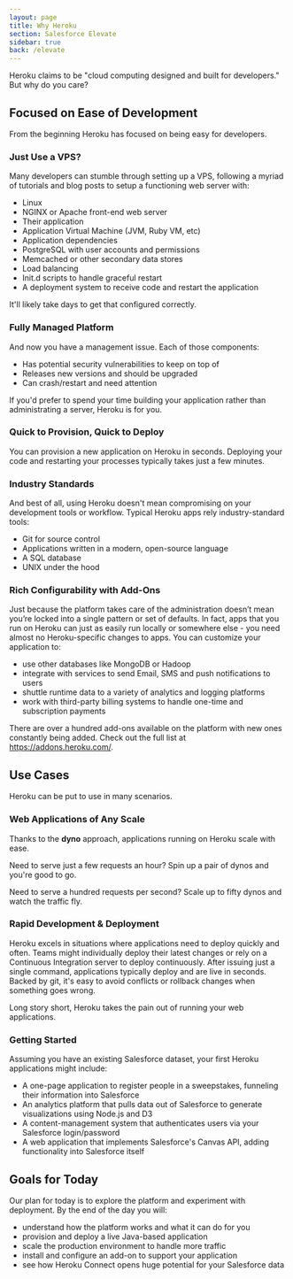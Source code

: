 ```yaml
---
layout: page
title: Why Heroku
section: Salesforce Elevate
sidebar: true
back: /elevate
---
```


Heroku claims to be "cloud computing designed and built for developers." But why do you care?

## Focused on Ease of Development

From the beginning Heroku has focused on being easy for developers. 

### Just Use a VPS?

Many developers can stumble through setting up a VPS, following a myriad of tutorials and blog posts to setup a functioning web server with:

* Linux
* NGINX or Apache front-end web server
* Their application
* Application Virtual Machine (JVM, Ruby VM, etc)
* Application dependencies
* PostgreSQL with user accounts and permissions
* Memcached or other secondary data stores
* Load balancing
* Init.d scripts to handle graceful restart
* A deployment system to receive code and restart the application

It'll likely take days to get that configured correctly.

### Fully Managed Platform

And now you have a management issue. Each of those components:

* Has potential security vulnerabilities to keep on top of
* Releases new versions and should be upgraded
* Can crash/restart and need attention

If you'd prefer to spend your time building your application rather than administrating a server, Heroku is for you.

### Quick to Provision, Quick to Deploy

You can provision a new application on Heroku in seconds. Deploying your code and restarting your processes typically takes just a few minutes.

### Industry Standards

And best of all, using Heroku doesn't mean compromising on your development tools or workflow. Typical Heroku apps rely industry-standard tools:

* Git for source control
* Applications written in a modern, open-source language
* A SQL database
* UNIX under the hood

### Rich Configurability with Add-Ons

Just because the platform takes care of the administration doesn’t mean you’re locked into a single pattern or set of defaults. In fact, apps that you run on Heroku can just as easily run locally or somewhere else - you need almost no Heroku-specific changes to apps. You can customize your application to:

* use other databases like MongoDB or Hadoop
* integrate with services to send Email, SMS and push notifications to users
* shuttle runtime data to a variety of analytics and logging platforms
* work with third-party billing systems to handle one-time and subscription payments

There are over a hundred add-ons available on the platform with new ones constantly being added. Check out the full list at https://addons.heroku.com/.

## Use Cases

Heroku can be put to use in many scenarios.

### Web Applications of Any Scale

Thanks to the **dyno** approach, applications running on Heroku scale with ease. 

Need to serve just a few requests an hour? Spin up a pair of dynos and you're good to go.

Need to serve a hundred requests per second? Scale up to fifty dynos and watch the traffic fly.

### Rapid Development & Deployment

Heroku excels in situations where applications need to deploy quickly and often. Teams might individually deploy their latest changes or rely on a Continuous Integration server to deploy continuously. After issuing just a single command, applications typically deploy and are live in seconds. Backed by git, it's easy to avoid conflicts or rollback changes when something goes wrong.

Long story short, Heroku takes the pain out of running your web applications.

### Getting Started

Assuming you have an existing Salesforce dataset, your first Heroku applications might include:

* A one-page application to register people in a sweepstakes, funneling their information into Salesforce
* An analytics platform that pulls data out of Salesforce to generate visualizations using Node.js and D3
* A content-management system that authenticates users via your Salesforce login/password
* A web application that implements Salesforce's Canvas API, adding functionality into Salesforce itself

## Goals for Today

Our plan for today is to explore the platform and experiment with deployment. By the end of the day you will:

* understand how the platform works and what it can do for you
* provision and deploy a live Java-based application
* scale the production environment to handle more traffic
* install and configure an add-on to support your application
* see how Heroku Connect opens huge potential for your Salesforce data
